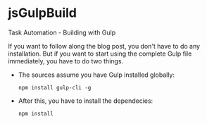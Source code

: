 # jsGulpBuild
Task Automation - Building with Gulp

If you want to follow along the blog post, you don't have to do any installation. But if you want to start using the complete Gulp file immediately, you have to do two things.

* The sources assume you have Gulp installed globally:
  ```
  npm install gulp-cli -g
  ```
* After this, you have to install the dependecies:
  ```
  npm install
  ```
  